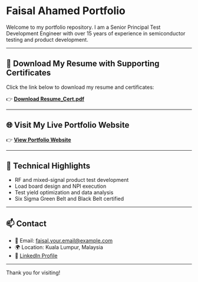 # Faisal Ahamed Portfolio

Welcome to my portfolio repository. I am a Senior Principal Test Development Engineer with over 15 years of experience in semiconductor testing and product development.

---

## 📄 Download My Resume with Supporting Certificates

Click the link below to download my resume and certificates:

👉 [**Download Resume_Cert.pdf**](https://faisalahamed2025.github.io/Faisal_Portfolio/assets/Resume_Cert.pdf)

---

## 🌐 Visit My Live Portfolio Website

👉 [**View Portfolio Website**](https://faisalahamed2025.github.io/Faisal_Portfolio/)

---

## 🔧 Technical Highlights

- RF and mixed-signal product test development
- Load board design and NPI execution
- Test yield optimization and data analysis
- Six Sigma Green Belt and Black Belt certified

---

## 📫 Contact

- 📧 Email: faisal.your.email@example.com  
- 🌍 Location: Kuala Lumpur, Malaysia  
- 🔗 [LinkedIn Profile](https://www.linkedin.com/in/your-link)

---

Thank you for visiting!
